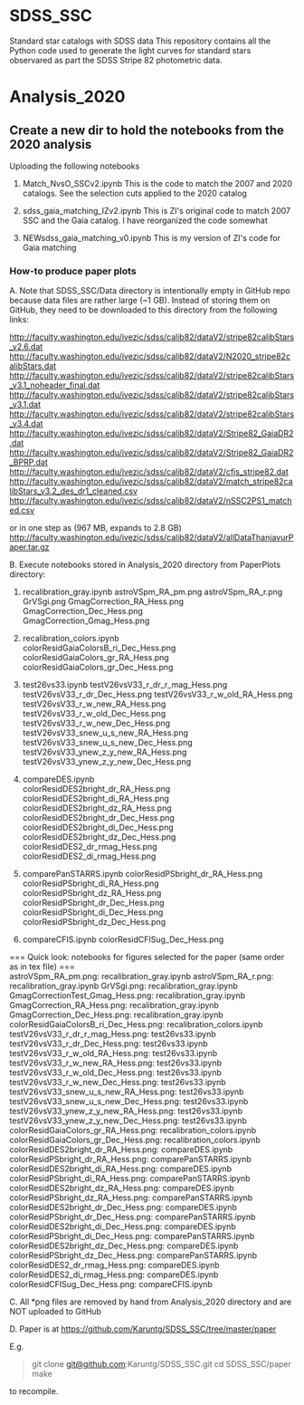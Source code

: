 # SDSS_SSC
Standard star catalogs with SDSS data
This repository contains all the Python code used to generate the light curves for standard stars observared as part the SDSS Stripe 82 photometric data. 

# Analysis_2020
## Create a new dir to hold the notebooks from the 2020 analysis
Uploading the following notebooks
1. Match_NvsO_SSCv2.ipynb
This is the code to match the 2007 and 2020 catalogs. See the selection cuts applied to the 2020 catalog

2. sdss_gaia_matching_IZv2.ipynb
This is ZI's original code to match 2007 SSC and the Gaia catalog. I have reorganized the code somewhat

3. NEWsdss_gaia_matching_v0.ipynb
This is my version of ZI's code for Gaia matching


### How-to produce paper plots ### 

A. Note that SDSS_SSC/Data directory is intentionally empty in GitHub repo because data files 
   are rather large (~1 GB). Instead of storing them on GitHub, they need to be downloaded
   to this directory from the following links:

http://faculty.washington.edu/ivezic/sdss/calib82/dataV2/stripe82calibStars_v2.6.dat
http://faculty.washington.edu/ivezic/sdss/calib82/dataV2/N2020_stripe82calibStars.dat
http://faculty.washington.edu/ivezic/sdss/calib82/dataV2/stripe82calibStars_v3.1_noheader_final.dat
http://faculty.washington.edu/ivezic/sdss/calib82/dataV2/stripe82calibStars_v3.1.dat
http://faculty.washington.edu/ivezic/sdss/calib82/dataV2/stripe82calibStars_v3.4.dat
http://faculty.washington.edu/ivezic/sdss/calib82/dataV2/Stripe82_GaiaDR2.dat
http://faculty.washington.edu/ivezic/sdss/calib82/dataV2/Stripe82_GaiaDR2_BPRP.dat
http://faculty.washington.edu/ivezic/sdss/calib82/dataV2/cfis_stripe82.dat
http://faculty.washington.edu/ivezic/sdss/calib82/dataV2/match_stripe82calibStars_v3.2_des_dr1_cleaned.csv
http://faculty.washington.edu/ivezic/sdss/calib82/dataV2/nSSC2PS1_matched.csv

or in one step as (967 MB, expands to 2.8 GB)
http://faculty.washington.edu/ivezic/sdss/calib82/dataV2/allDataThanjavurPaper.tar.gz 
 

B. Execute notebooks stored in Analysis_2020 directory from PaperPlots directory:

1. recalibration_gray.ipynb 
      astroVSpm_RA_pm.png
      astroVSpm_RA_r.png
      GrVSgi.png
      GmagCorrection_RA_Hess.png  
      GmagCorrection_Dec_Hess.png	
      GmagCorrection_Gmag_Hess.png
  
2. recalibration_colors.ipynb  
      colorResidGaiaColorsB_ri_Dec_Hess.png
      colorResidGaiaColors_gr_RA_Hess.png
      colorResidGaiaColors_gr_Dec_Hess.png

3. test26vs33.ipynb 
      testV26vsV33_r_dr_r_mag_Hess.png 
      testV26vsV33_r_dr_Dec_Hess.png 
      testV26vsV33_r_w_old_RA_Hess.png
      testV26vsV33_r_w_new_RA_Hess.png
      testV26vsV33_r_w_old_Dec_Hess.png
      testV26vsV33_r_w_new_Dec_Hess.png
      testV26vsV33_snew_u_s_new_RA_Hess.png
      testV26vsV33_snew_u_s_new_Dec_Hess.png  
      testV26vsV33_ynew_z_y_new_RA_Hess.png 
      testV26vsV33_ynew_z_y_new_Dec_Hess.png 

4. compareDES.ipynb  
      colorResidDES2bright_dr_RA_Hess.png  
      colorResidDES2bright_di_RA_Hess.png 
      colorResidDES2bright_dz_RA_Hess.png 
      colorResidDES2bright_dr_Dec_Hess.png  
      colorResidDES2bright_di_Dec_Hess.png  
      colorResidDES2bright_dz_Dec_Hess.png 
      colorResidDES2_dr_rmag_Hess.png  
      colorResidDES2_di_rmag_Hess.png  
 
5. comparePanSTARRS.ipynb
      colorResidPSbright_dr_RA_Hess.png
      colorResidPSbright_di_RA_Hess.png
      colorResidPSbright_dz_RA_Hess.png
      colorResidPSbright_dr_Dec_Hess.png
      colorResidPSbright_di_Dec_Hess.png
      colorResidPSbright_dz_Dec_Hess.png
   
6. compareCFIS.ipynb
      colorResidCFISug_Dec_Hess.png 


=== Quick look: notebooks for figures selected for the paper (same order as in tex file) ===  
astroVSpm_RA_pm.png: recalibration_gray.ipynb
astroVSpm_RA_r.png: recalibration_gray.ipynb 
GrVSgi.png: recalibration_gray.ipynb
GmagCorrectionTest_Gmag_Hess.png: recalibration_gray.ipynb      
GmagCorrection_RA_Hess.png: recalibration_gray.ipynb 
GmagCorrection_Dec_Hess.png: recalibration_gray.ipynb 
colorResidGaiaColorsB_ri_Dec_Hess.png: recalibration_colors.ipynb  
testV26vsV33_r_dr_r_mag_Hess.png: test26vs33.ipynb  
testV26vsV33_r_dr_Dec_Hess.png: test26vs33.ipynb   
testV26vsV33_r_w_old_RA_Hess.png: test26vs33.ipynb  
testV26vsV33_r_w_new_RA_Hess.png: test26vs33.ipynb  
testV26vsV33_r_w_old_Dec_Hess.png: test26vs33.ipynb  
testV26vsV33_r_w_new_Dec_Hess.png: test26vs33.ipynb  
testV26vsV33_snew_u_s_new_RA_Hess.png: test26vs33.ipynb  
testV26vsV33_snew_u_s_new_Dec_Hess.png: test26vs33.ipynb    
testV26vsV33_ynew_z_y_new_RA_Hess.png: test26vs33.ipynb   
testV26vsV33_ynew_z_y_new_Dec_Hess.png: test26vs33.ipynb   
colorResidGaiaColors_gr_RA_Hess.png: recalibration_colors.ipynb  
colorResidGaiaColors_gr_Dec_Hess.png: recalibration_colors.ipynb
colorResidDES2bright_dr_RA_Hess.png: compareDES.ipynb 
colorResidPSbright_dr_RA_Hess.png: comparePanSTARRS.ipynb
colorResidDES2bright_di_RA_Hess.png: compareDES.ipynb 
colorResidPSbright_di_RA_Hess.png: comparePanSTARRS.ipynb
colorResidDES2bright_dz_RA_Hess.png: compareDES.ipynb 
colorResidPSbright_dz_RA_Hess.png: comparePanSTARRS.ipynb
colorResidDES2bright_dr_Dec_Hess.png: compareDES.ipynb 
colorResidPSbright_dr_Dec_Hess.png: comparePanSTARRS.ipynb
colorResidDES2bright_di_Dec_Hess.png: compareDES.ipynb  
colorResidPSbright_di_Dec_Hess.png: comparePanSTARRS.ipynb
colorResidDES2bright_dz_Dec_Hess.png: compareDES.ipynb 
colorResidPSbright_dz_Dec_Hess.png: comparePanSTARRS.ipynb
colorResidDES2_dr_rmag_Hess.png: compareDES.ipynb 
colorResidDES2_di_rmag_Hess.png: compareDES.ipynb 
colorResidCFISug_Dec_Hess.png: compareCFIS.ipynb 


C. All *png files are removed by hand from Analysis_2020 directory and are NOT uploaded to GitHub 

D. Paper is at https://github.com/Karuntg/SDSS_SSC/tree/master/paper

E.g. 
> git clone git@github.com:Karuntg/SDSS_SSC.git
> cd SDSS_SSC/paper
> make 

to recompile. 